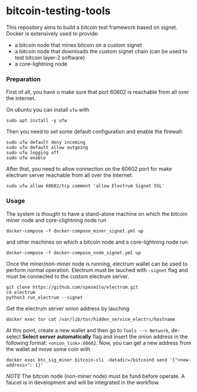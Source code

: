 # bitcoin-testing-tools

This repository aims to build a bitcoin test framework based on signet.
Docker is extensively used to provide:
* a bitcoin node that mines bitcoin on a custom signet
* a bitcoin node that downloads the custom signet chain (can be used to test bitcoin layer-2 software)
* a core-lightning node

### Preparation

First of all, you have o make sure that port 60602 is reachable from all over the internet. 

On ubuntu you can install `ufw` with
```
sudo apt install -y ufw
```
Then you need to set some default configuration and enable the firewall:
```
sudo ufw default deny incoming
sudo ufw default allow outgoing
sudo ufw logging off
sudo ufw enable
```

After that, you need to allow connection on the 60602 port for make electrum server reachable from all over the internet:
```
sudo ufw allow 60602/tcp comment 'allow Electrum Signet SSL'
```

### Usage

The system is thought to have a stand-alone machine on which the bitcoin miner node and core-clightning node run

```
docker-compose -f docker-compose_miner_signet.yml up
``` 

and other machines on which a bitcoin node and a core-lightning node run

```
docker-compose -f docker-compose_node_signet.yml up
```

Once the miner/non-miner node is running, electrum wallet can be used to perform normal operation. Electrum must be lauched with `-signet` flag and must be connected to the custom electrum server.

```
git clone https://github.com/spesmilo/electrum.git
cd electrum
python3 run_electrum --signet
```
Get the electrum server onion address by lauching
```
docker exec tor cat /var/lib/tor/hidden_service_electrs/hostname
```
At this point, create a new wallet and then go to `Tools --> Network`, de-select __Select server automatically__ flag and insert the onion address in the following format: `<onion_link>:60602`.
Now, you can get a new address from the wallet ad move some coin with 
```
docker exec btc_sig_miner bitcoin-cli -datadir=/bitcoind send '{"<new-address>": 1}'
```

*NOTE*
The bitcoin node (non-miner node) must be fund before operate. A faucet is in development and will be integrated in the workflow.
